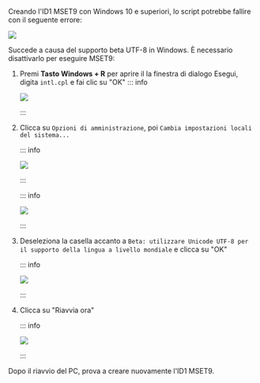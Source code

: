 Creando l'ID1 MSET9 con Windows 10 e superiori, lo script potrebbe fallire con il seguente errore:

![](/images/screenshots/troubleshooting/234.png)

Succede a causa del supporto beta UTF-8 in Windows. È necessario disattivarlo per eseguire MSET9:

1. Premi **Tasto Windows + R** per aprire il la finestra di dialogo Esegui, digita `intl.cpl` e fai clic su "OK"
   ::: info

   ![](/images/screenshots/troubleshooting/234run.png)

   :::

2. Clicca su `Opzioni di amministrazione`, poi `Cambia impostazioni locali del sistema...`

   ::: info

   ![](/images/screenshots/troubleshooting/234region.png)

   :::

   ::: info

   ![](/images/screenshots/troubleshooting/234administrative.png)

   :::

3. Deseleziona la casella accanto a `Beta: utilizzare Unicode UTF-8 per il supporto della lingua a livello mondiale` e clicca su "OK"

   ::: info

   ![](/images/screenshots/troubleshooting/234locale.png)

   :::

4. Clicca su "Riavvia ora"

   ::: info

   ![](/images/screenshots/troubleshooting/234restart.png)

   :::

Dopo il riavvio del PC, prova a creare nuovamente l'ID1 MSET9.
